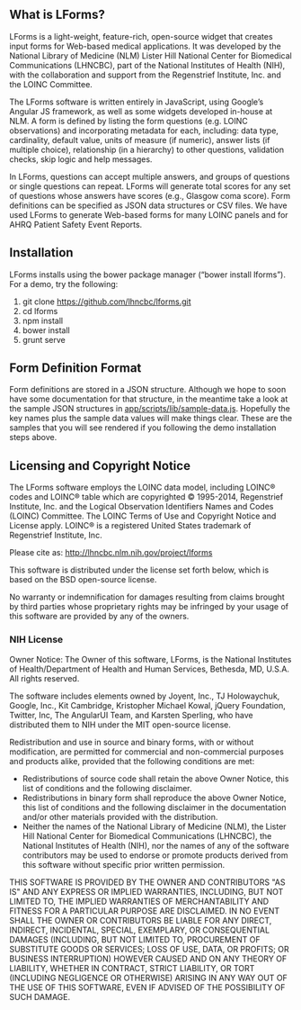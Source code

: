 ## What is LForms?
LForms is a light-weight, feature-rich, open-source widget that creates input
forms for Web-based medical applications. It was developed by the National
Library of Medicine (NLM) Lister Hill National Center for Biomedical
Communications (LHNCBC), part of the National Institutes of Health (NIH), with
the collaboration and support from the Regenstrief Institute, Inc. and the LOINC
Committee.

The LForms software is written entirely in JavaScript, using Google’s Angular JS
framework, as well as some widgets developed in-house at NLM. A form is defined
by listing the form questions (e.g. LOINC observations) and incorporating
metadata for each, including: data type, cardinality, default value, units of
measure (if numeric), answer lists (if multiple choice), relationship (in a
hierarchy) to other questions, validation checks, skip logic and help messages.

In LForms, questions can accept multiple answers, and groups of questions or
single questions can repeat. LForms will generate total scores for any set of
questions whose answers have scores (e.g., Glasgow coma score). Form definitions
can be specified as JSON data structures or CSV files. We have used LForms to
generate Web-based forms for many LOINC panels and for AHRQ Patient Safety Event
Reports.

## Installation
LForms installs using the bower package manager (“bower install lforms”).  For a
demo, try the following:

1. git clone https://github.com/lhncbc/lforms.git
2. cd lforms
3. npm install
4. bower install
5. grunt serve

## Form Definition Format
Form definitions are stored in a JSON structure.  Although we hope to soon have
some documentation for that structure, in the meantime take a look at the
sample JSON structures in
[app/scripts/lib/sample-data.js](app/scripts/lib/sample-data.js).  Hopefully the
key names plus the sample data values will make things clear.  These are the
samples that you will see rendered if you following the demo installation steps above.

## Licensing and Copyright Notice
The LForms software employs the LOINC data model, including LOINC® codes and
LOINC® table which are copyrighted © 1995-2014, Regenstrief Institute, Inc. and
the Logical Observation Identifiers Names and Codes (LOINC) Committee. The LOINC
Terms of Use and Copyright Notice and License apply. LOINC® is a registered
United States trademark of Regenstrief Institute, Inc.

Please cite as: http://lhncbc.nlm.nih.gov/project/lforms

This software is distributed under the license set forth below, which is based
on the BSD open-source license.

No warranty or indemnification for damages resulting from claims brought by
third parties whose proprietary rights may be infringed by your usage of this
software are provided by any of the owners.

### NIH License
Owner Notice: The Owner of this software, LForms, is the National Institutes of
Health/Department of Health and Human Services, Bethesda, MD, U.S.A. All rights
reserved.

The software includes elements owned by Joyent, Inc., TJ Holowaychuk, Google,
Inc., Kit Cambridge, Kristopher Michael Kowal, jQuery Foundation, Twitter, Inc,
The AngularUI Team, and Karsten Sperling, who have distributed them to NIH under
the MIT open-source license.

Redistribution and use in source and binary forms, with or without modification,
are permitted for commercial and non-commercial purposes and products alike,
provided that the following conditions are met:
* Redistributions of source code shall retain the above Owner Notice, this list
of conditions and the following disclaimer.
* Redistributions in binary form shall reproduce the above Owner Notice, this
list of conditions and the following disclaimer in the documentation and/or
other materials provided with the distribution.
* Neither the names of the National Library of Medicine (NLM), the Lister Hill
National Center for Biomedical Communications (LHNCBC), the National
Institutes of Health (NIH), nor the names of any of the software contributors
may be used to endorse or promote products derived from this software without
specific prior written permission.

THIS SOFTWARE IS PROVIDED BY THE OWNER AND CONTRIBUTORS "AS IS" AND ANY EXPRESS
OR IMPLIED WARRANTIES, INCLUDING, BUT NOT LIMITED TO, THE IMPLIED WARRANTIES OF
MERCHANTABILITY AND FITNESS FOR A PARTICULAR PURPOSE ARE DISCLAIMED. IN NO EVENT
SHALL THE OWNER OR CONTRIBUTORS BE LIABLE FOR ANY DIRECT, INDIRECT, INCIDENTAL,
SPECIAL, EXEMPLARY, OR CONSEQUENTIAL DAMAGES (INCLUDING, BUT NOT LIMITED TO,
PROCUREMENT OF SUBSTITUTE GOODS OR SERVICES; LOSS OF USE, DATA, OR PROFITS; OR
BUSINESS INTERRUPTION) HOWEVER CAUSED AND ON ANY THEORY OF LIABILITY, WHETHER IN
CONTRACT, STRICT LIABILITY, OR TORT (INCLUDING NEGLIGENCE OR OTHERWISE) ARISING
IN ANY WAY OUT OF THE USE OF THIS SOFTWARE, EVEN IF ADVISED OF THE POSSIBILITY
OF SUCH DAMAGE.


